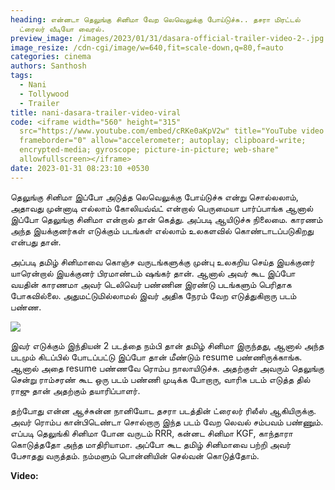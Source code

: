 ```yaml
---
heading: என்னடா தெலுங்கு சினிமா வேற லெவெலுக்கு போய்டுச்சு.. தசரா மிரட்டல்
  ட்ரைலர் வீடியோ வைரல்.
preview_image: /images/2023/01/31/dasara-official-trailer-video-2-.jpg
image_resize: /cdn-cgi/image/w=640,fit=scale-down,q=80,f=auto
categories: cinema
authors: Santhosh
tags:
  - Nani
  - Tollywood
  - Trailer
title: nani-dasara-trailer-video-viral
code: <iframe width="560" height="315"
  src="https://www.youtube.com/embed/cRKe0aKpV2w" title="YouTube video player"
  frameborder="0" allow="accelerometer; autoplay; clipboard-write;
  encrypted-media; gyroscope; picture-in-picture; web-share"
  allowfullscreen></iframe>
date: 2023-01-31 08:23:10 +0530
---
```

தெலுங்கு சினிமா இப்போ அடுத்த லெவெலுக்கு போய்டுச்சு என்று சொல்லலாம், அதாவது முன்னாடி எல்லாம் கோலியவ்வ்ட் என்றால் பெருமையா பார்ப்பாங்க ஆனால் இப்போ தெலுங்கு சினிமா என்றால் தான் கெத்து. அப்படி ஆயிடுச்சு நிலைமை. காரணம் அந்த இயக்குனர்கள் எடுக்கும் படங்கள் எல்லாம் உலகளவில் கொண்டாடப்படுகிறது என்பது தான்.

அப்படி தமிழ் சினிமாவை கொஞ்ச வருடங்களுக்கு முன்பு உலகறிய செய்த இயக்குனர் யாரென்றால் இயக்குனர் பிரமாண்டம் ஷங்கர் தான். ஆனால் அவர் கூட இப்போ வயதின் காரணமா அவர் டெலிவெர் பண்ணின இரண்டு படங்களும் பெரிதாக போகவில்லை. அதுமட்டுமில்லாமல் இவர் அதிக நேரம் வேற எடுத்துகிறாரு படம் பண்ண.

![](/images/2023/01/31/dasara-official-trailer-video-1-.jpg)

இவர் எடுக்கும் இந்தியன் 2 படத்தை நம்பி தான் தமிழ் சினிமா இருந்தது, ஆனால் அந்த படமும் கிடப்பில் போடப்பட்டு இப்போ தான் மீண்டும் resume பண்ணிருக்காங்க. ஆனால் அதை resume பண்ணவே ரொம்ப நாலாயிடுச்சு. அதற்குள் அவரும் தெலுங்கு சென்று ராம்சரண் கூட ஒரு படம் பண்ணி முடிக்க போறாரு, வாரிசு படம் எடுத்த தில் ராஜு தான் அதற்கும் தயாரிப்பாளர்.

தற்போது என்ன ஆச்சுன்ன நானியோட தசரா படத்தின் ட்ரைலர் ரிலீஸ் ஆகியிருக்கு. அவர் ரொம்ப கான்பிடெண்டா சொல்றாரு இந்த படம் வேற லெவல் சம்பவம் பண்ணும். எப்படி தெலுங்கி சினிமா போன வருடம் RRR, கன்னட சினிமா KGF, காந்தாரா கொடுத்ததோ அந்த மாதிரியாமா. அப்போ கூட தமிழ் சினிமாவை பற்றி அவர் பேசாதது வருத்தம். நம்மளும் பொன்னியின் செல்வன் கொடுத்தோம். 

**V﻿ideo:**